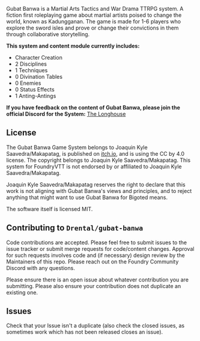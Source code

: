 Gubat Banwa is a Martial Arts Tactics and War Drama TTRPG system. A fiction first roleplaying game about martial artists poised to change the world, known as Kadungganan. The game is made for 1-6 players who explore the sword isles and prove or change their convictions in them through collaborative storytelling.

**This system and content module currently includes:**

- Character Creation
- 2 Disciplines
- 1 Techniques
- 0 Divination Tables
- 0 Enemies
- 0 Status Effects
- 1 Anting-Antings

**If you have feedback on the content of Gubat Banwa, please join the official Discord for the System:** [The Longhouse](https://discord.gg/s6gSsPm5BN)

## License

The Gubat Banwa Game System belongs to Joaquin Kyle Saavedra/Makapatag, is published on [itch.io](https://makapatag.itch.io/gubat-banwa), and is using the CC by 4.0 license. The copyright belongs to Joaquin Kyle Saavedra/Makapatag. This system for FoundryVTT is not endorsed by or affiliated to Joaquin Kyle Saavedra/Makapatag.

Joaquin Kyle Saavedra/Makapatag reserves the right to declare that this work is not aligning with Gubat Banwa's views and principles, and to reject anything that might want to use Gubat Banwa for Bigoted means.

The software itself is licensed MIT.

## Contributing to `Drental/gubat-banwa`

Code contributions are accepted. Please feel free to submit issues to the issue tracker or submit merge requests for code/content changes. Approval for such requests involves code and (if necessary) design review by the Maintainers of this repo. Please reach out on the Foundry Community Discord with any questions.

Please ensure there is an open issue about whatever contribution you are submitting. Please also ensure your contribution does not duplicate an existing one.

## Issues

Check that your Issue isn't a duplicate (also check the closed issues, as sometimes work which has not been released closes an issue).
